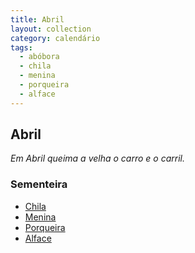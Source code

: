 ```yaml
---
title: Abril
layout: collection
category: calendário
tags:
  - abóbora
  - chila
  - menina
  - porqueira
  - alface
---
```


## Abril

_Em Abril queima a velha o carro e o carril._

### Sementeira

* [Chila][1]
* [Menina][1]
* [Porqueira][1]
* [Alface][2]

[1]: /culturas/abobora/
[2]: /culturas/alface/
